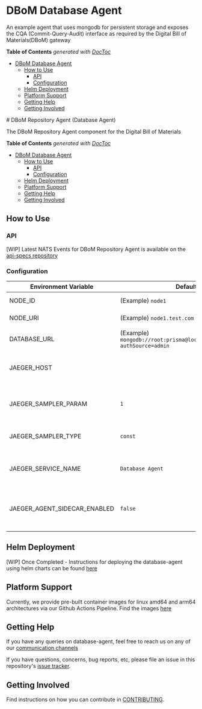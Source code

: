 # DBoM Database Agent
An example agent that uses mongodb for persistent storage and exposes the CQA (Commit-Query-Audit) interface as required by the Digital Bill of Materials(DBoM) gateway

<!-- START doctoc generated TOC please keep comment here to allow auto update -->
<!-- DON'T EDIT THIS SECTION, INSTEAD RE-RUN doctoc TO UPDATE -->
**Table of Contents**  *generated with [DocToc](https://github.com/thlorenz/doctoc)*

- [DBoM Database Agent](#dbom-database-agent)
  - [How to Use](#how-to-use)
    - [API](#api)
    - [Configuration](#configuration)
  - [Helm Deployment](#helm-deployment)
  - [Platform Support](#platform-support)
  - [Getting Help](#getting-help)
  - [Getting Involved](#getting-involved)

<!-- END doctoc generated TOC please keep comment here to allow auto update --># DBoM Repository Agent (Database Agent)

The DBoM Repository Agent component for the Digital Bill of Materials

<!-- START doctoc generated TOC please keep comment here to allow auto update -->
<!-- DON'T EDIT THIS SECTION, INSTEAD RE-RUN doctoc TO UPDATE -->
**Table of Contents**  *generated with [DocToc](https://github.com/thlorenz/doctoc)*

- [DBoM Database Agent](#dbom-database-agent)
  - [How to Use](#how-to-use)
    - [API](#api)
    - [Configuration](#configuration)
  - [Helm Deployment](#helm-deployment)
  - [Platform Support](#platform-support)
  - [Getting Help](#getting-help)
  - [Getting Involved](#getting-involved)

<!-- END doctoc generated TOC please keep comment here to allow auto update -->

## How to Use

### API

[WIP] Latest NATS Events for DBoM Repository Agent is available on the [api-specs repository](https://github.com/DBOMproject/api-specs/tree/2.0.0-alpha-1)

### Configuration

| Environment Variable         | Default                                                                 | Description                                 |
| ---------------------------- | ----------------------------------------------------------------------- | ------------------------------------------- |
| NODE_ID                      | (Example) `node1`                                                       | The node ID                                 |
| NODE_URI                     | (Example) `node1.test.com`                                              | The node URI                                |
| DATABASE_URL                 | (Example) `mongodb://root:prisma@localhost:27018/dbom?authSource=admin` | The database URL                            |
| JAEGER_HOST                  |                                                                         | The Jaeger host to send traces to           |
| JAEGER_SAMPLER_PARAM         | `1`                                                                     | The parameter to pass to the Jaeger sampler |
| JAEGER_SAMPLER_TYPE          | `const`                                                                 | The Jaeger sampler type to use              |
| JAEGER_SERVICE_NAME          | `Database Agent`                                                        | The name of the service passed to Jaeger    |
| JAEGER_AGENT_SIDECAR_ENABLED | `false`                                                                 | Is Jaeger agent sidecar injection enabled   |
|                              |

## Helm Deployment

[WIP] Once Completed - Instructions for deploying the database-agent using helm charts can be found [here](https://github.com/DBOMproject/deployments)

## Platform Support

Currently, we provide pre-built container images for linux amd64 and arm64 architectures via our Github Actions Pipeline. Find the images [here](https://hub.docker.com/r/dbomproject/database-agent)

## Getting Help

If you have any queries on database-agent, feel free to reach us on any of our [communication channels](https://github.com/DBOMproject/community/blob/master/COMMUNICATION.md)

If you have questions, concerns, bug reports, etc, please file an issue in this repository's [issue tracker](https://github.com/DBOMproject/database-agent/issues).

## Getting Involved

Find instructions on how you can contribute in [CONTRIBUTING](CONTRIBUTING.md).